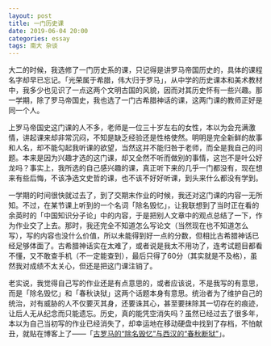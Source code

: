 ```yaml
---
layout: post
title: 一门历史课
date: 2019-06-04 20:00
categories: essay
tags: 南大 杂谈
---
```


大二的时候，我选修了一门历史系的课，只记得是讲罗马帝国历史的，具体的课程名字却早已忘记。「光荣属于希腊，伟大归于罗马」，从中学的历史课本和美术教材中，我多少也见识了一点这两个文明古国的风貌，因而对其历史怀有一些兴趣。那一学期，除了罗马帝国史，我也选了一门古希腊神话的课，这两门课的教师正好是同一个人。

上罗马帝国史这门课的人不多，老师是一位三十岁左右的女性，本以为会充满激情，讲起课来却非常沉闷，不知是缺乏经验还是性格使然。明明是完全新鲜的故事和人名，却不能勾起我听课的欲望，当然这并不能归咎于老师，而全是我自己的问题。本来是因为兴趣才选的这门课，却又全然不听而做别的事情，这岂不是叶公好龙吗？事实上，我所选的自己感兴趣的课，真正听下来的几乎一门都没有，现在想来有些后悔，不该净选文史哲的课，也不该不好好听课，到头来什么都没有学到。

一学期的时间很快就过去了，到了交期末作业的时候，我还对这门课的内容一无所知。不过，在某节课上听到的一个名词「除名毁忆」，让我联想到了当时正在看的余英时的「中国知识分子论」中的内容，于是把别人文章中的观点总结了一下，作为作业交了上去。那时，我还完全不知道怎么写论文（当然现在也不知道怎么写），写的内容也没什么价值，所以未能得到好一点的分数，但相比古希腊神话已经足够体面了。古希腊神话实在太难了，或者说是我太不用功了，连考试题目都看不懂，又不敢查手机（不一定能查到），最后只得了60分（其实就是不及格），虽然我对成绩不太关心，但还是把这门课注销了。

老实说，我觉得自己写的作业还是有点意思的，或者应该说，不是我写的有意思，而是「除名毁忆」和「春秋诀狱」这两个话题本身有意思。统治者为了维护自己的统治，对有威胁的人不仅要灭其身，还要诛其心，甚至要抹除其一切存在的痕迹，让后人无从纪念而只能遗忘。历史，真的能凭空消失吗？虽然已经过去了很多年，本以为自己当初写的作业已经消失了，却幸运地在移动硬盘中找到了存档，不怕献丑，就贴在博客上了——「[古罗马的“除名毁忆”与西汉的“春秋断狱”](https://jubeny.com/2014/12/damnatio-memoriae-and-chunqiu-judgement/)」。
